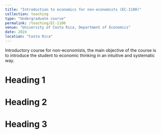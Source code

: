```yaml
---
title: "Introduction to economics for non-economists (EC-1100)"
collection: teaching
type: "Undergraduate course"
permalink: /teaching/EC-1100
venue: "University of Costa Rica, Department of Economics"
date: 2024
location: "Costa Rica"
---
```


Introductory course for non-economists, the main objective of the course is to introduce the student to economic thinking in an intuitive and systematic way.

Heading 1
======

Heading 2
======

Heading 3
======
